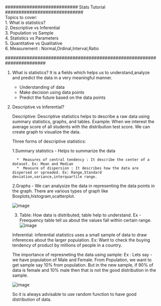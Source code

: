 ########################### Stats Tutorial ############################# \
Topics to cover: \
         1. What is statistics? \
	 2. Descriptive vs Inferential \
	 3. Population vs Sample \
	 4. Statistics vs Parameters \
	 5. Quantitative vs Qualitative \
	 6. Measurement : Normal,Ordinal,Interval,Ratio

#######################################################################


1. What is statistics?
   It is a fields which helps us to understand,analyze and predict the data in a very meaningful manner.
     * Understanding of data
     * Make decision using data points
     * Predict the future based on the data points

2. Descriptive vs Inferential?
   
      Descriptive: 
      Descriptive statistics helps to describe a raw data using summary statistics, graphs, and tables.
      Example: When we interest the average score of all students with the distribution test score. We can create graph to visualize the data.
   
      Three forms of descriptive statistics:
      
      1.Summary statistics - Helps to summarize the data
      
         *  Measures of central tendency : It describe the center of a dataset. Ex: Mean and Median
         *  Measure of dispersion : It describes how the data are dispersed or spreaded. Ex: Range,Standard deviation,variance,interquartile range. 
      
      2.Graphs - We can analysize the data in representing the data points in the graph. There are various types of graph like Boxplots,histogram,scatterplot.
      
      ![image](https://user-images.githubusercontent.com/42385240/192153944-de592796-73ea-4070-91de-96a4174cdaa3.png)
      
      3. Table:  How data is distributed, table help to understand. Ex - Freequency table tell us about the values fall within certain range.
      ![image](https://user-images.githubusercontent.com/42385240/192154091-1d74a42c-b9d2-4dcd-b4d0-6c012bdcf551.png)
      
      Inferential: 
      inferential statistics uses a small sample of data to draw inferences about the larger population.
      Ex: Want to check the buying tendency of product by millions of people in a country.
      
      The importance of represneting the data using sample: 
      Ex : Lets say - we have population of Male and Female. From Population, we want to get sample say 10% from population. But in the new sample, if 90% of data is female and 10% male then that is not the good distribution in the sample. 
      
      ![image](https://user-images.githubusercontent.com/42385240/192154961-68864e6d-16ce-4177-acda-9d3e77352380.png)

      So it is always advisable to use random function to have good distribution of data.
      
      
      



